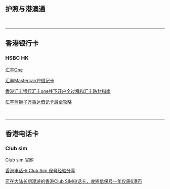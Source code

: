 ## 护照与港澳通


<br>

---


## 香港银行卡

### HSBC HK

[汇丰One](https://www.hsbc.com.hk/zh-cn/accounts/products/one/)

[汇丰Mastercard®借记卡](https://www.hsbc.com.hk/zh-cn/debit-cards/products/mastercard-debit-card/)

[香港汇丰银行汇丰one线下开户全过程和汇丰防封指南](https://zhuanlan.zhihu.com/p/16900249822)

[汇丰蓝狮子万事达借记卡最全攻略](https://zhuanlan.zhihu.com/p/712354752)

<br>

---


## 香港电话卡

### Club sim

[Club sim 官网](clubsim.com.hk)

[香港电话卡 Club Sim 保号经验分享](https://blog.uuphy.com/posts/club-sim-%E9%A6%99%E6%B8%AF%E7%94%B5%E8%AF%9D%E5%8D%A1-%E4%BF%9D%E5%8F%B7-esim/)

[可在大陆长期漫游的香港Club SIM电话卡，收短信保号一年仅需6港币](https://zhuanlan.zhihu.com/p/644945459)